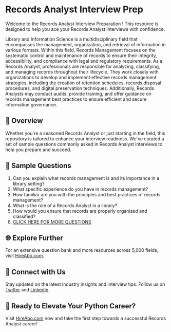 # Records Analyst Interview Prep

Welcome to the Records Analyst Interview Preparation ! This resource is designed to help you ace your Records Analyst interviews with confidence.

Library and Information Science is a multidisciplinary field that encompasses the management, organization, and retrieval of information in various formats. Within this field, Records Management focuses on the systematic control and maintenance of records to ensure their integrity, accessibility, and compliance with legal and regulatory requirements. As a Records Analyst, professionals are responsible for analyzing, classifying, and managing records throughout their lifecycle. They work closely with organizations to develop and implement effective records management strategies, including the creation of retention schedules, records disposal procedures, and digital preservation techniques. Additionally, Records Analysts may conduct audits, provide training, and offer guidance on records management best practices to ensure efficient and secure information governance.

## 🚀 Overview

Whether you're a seasoned Records Analyst or just starting in the field, this repository is tailored to enhance your interview readiness. We've curated a set of sample questions commonly asked in Records Analyst interviews to help you prepare and succeed.

## 📝 Sample Questions

1. Can you explain what records management is and its importance in a library setting?
2. What specific experience do you have in records management?
3. How familiar are you with the principles and best practices of records management?
4. What is the role of a Records Analyst in a library?
5. How would you ensure that records are properly organized and classified?
6. [CLICK HERE FOR MORE QUESTIONS](https://hireabo.com/job/18_3_2/Records%20Analyst)

## 🌐 Explore Further

For an extensive question bank and more resources across 5,000 fields, visit [HireAbo.com](https://www.hireabo.com).

## 📱 Connect with Us

Stay updated on the latest industry insights and interview tips. Follow us on [Twitter](https://twitter.com/hireabo) and [LinkedIn](https://www.linkedin.com/in/hire-abo-3609972a8/).

## 🚀 Ready to Elevate Your Python Career?

Visit [HireAbo.com](https://www.hireabo.com) now and take the first step towards a successful Records Analyst career!